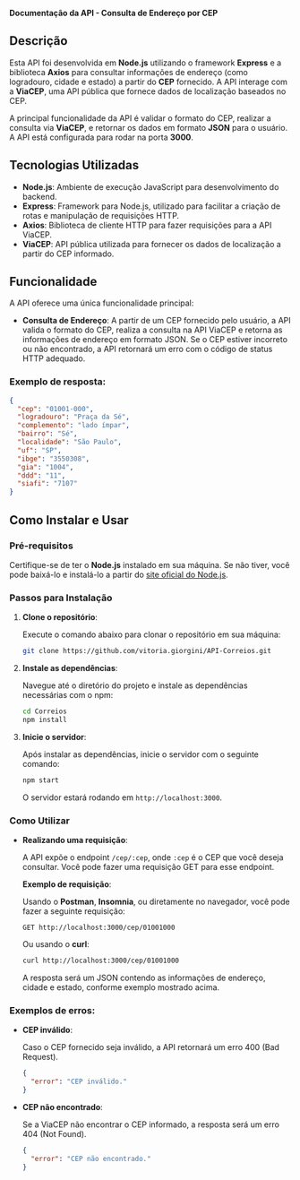 **Documentação da API - Consulta de Endereço por CEP**

## Descrição

Esta API foi desenvolvida em **Node.js** utilizando o framework **Express** e a biblioteca **Axios** para consultar informações de endereço (como logradouro, cidade e estado) a partir do **CEP** fornecido. A API interage com a **ViaCEP**, uma API pública que fornece dados de localização baseados no CEP.

A principal funcionalidade da API é validar o formato do CEP, realizar a consulta via **ViaCEP**, e retornar os dados em formato **JSON** para o usuário. A API está configurada para rodar na porta **3000**.

## Tecnologias Utilizadas

- **Node.js**: Ambiente de execução JavaScript para desenvolvimento do backend.
- **Express**: Framework para Node.js, utilizado para facilitar a criação de rotas e manipulação de requisições HTTP.
- **Axios**: Biblioteca de cliente HTTP para fazer requisições para a API ViaCEP.
- **ViaCEP**: API pública utilizada para fornecer os dados de localização a partir do CEP informado.

## Funcionalidade

A API oferece uma única funcionalidade principal:

- **Consulta de Endereço**: A partir de um CEP fornecido pelo usuário, a API valida o formato do CEP, realiza a consulta na API ViaCEP e retorna as informações de endereço em formato JSON. Se o CEP estiver incorreto ou não encontrado, a API retornará um erro com o código de status HTTP adequado.

### Exemplo de resposta:
```json
{
  "cep": "01001-000",
  "logradouro": "Praça da Sé",
  "complemento": "lado ímpar",
  "bairro": "Sé",
  "localidade": "São Paulo",
  "uf": "SP",
  "ibge": "3550308",
  "gia": "1004",
  "ddd": "11",
  "siafi": "7107"
}
```

## Como Instalar e Usar

### Pré-requisitos

Certifique-se de ter o **Node.js** instalado em sua máquina. Se não tiver, você pode baixá-lo e instalá-lo a partir do [site oficial do Node.js](https://nodejs.org).

### Passos para Instalação

1. **Clone o repositório**:

   Execute o comando abaixo para clonar o repositório em sua máquina:
   ```bash
   git clone https://github.com/vitoria.giorgini/API-Correios.git
   ```

2. **Instale as dependências**:

   Navegue até o diretório do projeto e instale as dependências necessárias com o npm:
   ```bash
   cd Correios
   npm install
   ```

3. **Inicie o servidor**:

   Após instalar as dependências, inicie o servidor com o seguinte comando:
   ```bash
   npm start
   ```

   O servidor estará rodando em `http://localhost:3000`.

### Como Utilizar

- **Realizando uma requisição**:
  
  A API expõe o endpoint `/cep/:cep`, onde `:cep` é o CEP que você deseja consultar. Você pode fazer uma requisição GET para esse endpoint.

  **Exemplo de requisição**:
  
  Usando o **Postman**, **Insomnia**, ou diretamente no navegador, você pode fazer a seguinte requisição:

  ```
  GET http://localhost:3000/cep/01001000
  ```

  Ou usando o **curl**:
  ```bash
  curl http://localhost:3000/cep/01001000
  ```

  A resposta será um JSON contendo as informações de endereço, cidade e estado, conforme exemplo mostrado acima.

### Exemplos de erros:

- **CEP inválido**:
  
  Caso o CEP fornecido seja inválido, a API retornará um erro 400 (Bad Request).
  ```json
  {
    "error": "CEP inválido."
  }
  ```

- **CEP não encontrado**:

  Se a ViaCEP não encontrar o CEP informado, a resposta será um erro 404 (Not Found).
  ```json
  {
    "error": "CEP não encontrado."
  }
  ```




